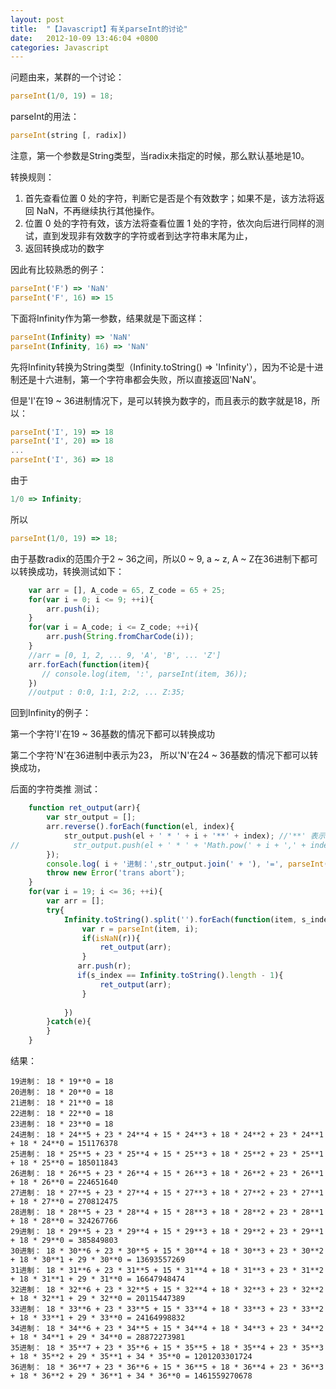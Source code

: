 ```yaml
---
layout: post
title:  "【Javascript】有关parseInt的讨论"
date:   2012-10-09 13:46:04 +0800
categories: Javascript
---
```


问题由来，某群的一个讨论：

```javascript
parseInt(1/0, 19) = 18;
```

parseInt的用法：

```javascript
parseInt(string [, radix])
```
注意，第一个参数是String类型，当radix未指定的时候，那么默认基地是10。

转换规则：

1. 首先查看位置 0 处的字符，判断它是否是个有效数字；如果不是，该方法将返回 NaN，不再继续执行其他操作。
2. 位置 0 处的字符有效，该方法将查看位置 1 处的字符，依次向后进行同样的测试，直到发现非有效数字的字符或者到达字符串末尾为止，
3. 返回转换成功的数字

因此有比较熟悉的例子：

```javascript
parseInt('F') => 'NaN'
parseInt('F', 16) => 15
```

下面将Infinity作为第一参数，结果就是下面这样：

```javascript
parseInt(Infinity) => 'NaN'
parseInt(Infinity, 16) => 'NaN'
```

先将Infinity转换为String类型（Infinity.toString() => 'Infinity'），因为不论是十进制还是十六进制，第一个字符串都会失败，所以直接返回'NaN'。

但是'I'在19 ~ 36进制情况下，是可以转换为数字的，而且表示的数字就是18，所以：

```javascript
parseInt('I', 19) => 18
parseInt('I', 20) => 18
...
parseInt('I', 36) => 18
```

由于

```javascript
1/0 => Infinity;
```

所以

```javascript
parseInt(1/0, 19) => 18;
```

由于基数radix的范围介于2 ~ 36之间，所以0 ~ 9, a ~ z, A ~ Z在36进制下都可以转换成功，转换测试如下：

```javascript
    var arr = [], A_code = 65, Z_code = 65 + 25;
    for(var i = 0; i <= 9; ++i){
        arr.push(i);
    }
    for(var i = A_code; i <= Z_code; ++i){
        arr.push(String.fromCharCode(i));
    }
    //arr = [0, 1, 2, ... 9, 'A', 'B', ... 'Z']
    arr.forEach(function(item){
       // console.log(item, ':', parseInt(item, 36));
    })
    //output : 0:0, 1:1, 2:2, ... Z:35;
```

回到Infinity的例子：

第一个字符'I'在19 ~ 36基数的情况下都可以转换成功

第二个字符'N'在36进制中表示为23， 所以'N'在24 ~ 36基数的情况下都可以转换成功，

后面的字符类推
测试：

```javascript
    function ret_output(arr){
        var str_output = [];
        arr.reverse().forEach(function(el, index){
            str_output.push(el + ' * ' + i + '**' + index); //'**' 表示阶乘
//            str_output.push(el + ' * ' + 'Math.pow(' + i + ',' + index + ')');
        });
        console.log( i + '进制：',str_output.join(' + '), '=', parseInt(Infinity, i));
        throw new Error('trans abort');
    }
    for(var i = 19; i <= 36; ++i){
        var arr = [];
        try{
            Infinity.toString().split('').forEach(function(item, s_index){
                var r = parseInt(item, i);
                if(isNaN(r)){
                    ret_output(arr);
                }
               arr.push(r);
　　　　　　　　　if(s_index == Infinity.toString().length - 1){
                    ret_output(arr);
                }
                
            })
        }catch(e){
        }
    }
```

结果：

    19进制： 18 * 19**0 = 18 
    20进制： 18 * 20**0 = 18 
    21进制： 18 * 21**0 = 18 
    22进制： 18 * 22**0 = 18 
    23进制： 18 * 23**0 = 18 
    24进制： 18 * 24**5 + 23 * 24**4 + 15 * 24**3 + 18 * 24**2 + 23 * 24**1 + 18 * 24**0 = 151176378 
    25进制： 18 * 25**5 + 23 * 25**4 + 15 * 25**3 + 18 * 25**2 + 23 * 25**1 + 18 * 25**0 = 185011843 
    26进制： 18 * 26**5 + 23 * 26**4 + 15 * 26**3 + 18 * 26**2 + 23 * 26**1 + 18 * 26**0 = 224651640 
    27进制： 18 * 27**5 + 23 * 27**4 + 15 * 27**3 + 18 * 27**2 + 23 * 27**1 + 18 * 27**0 = 270812475 
    28进制： 18 * 28**5 + 23 * 28**4 + 15 * 28**3 + 18 * 28**2 + 23 * 28**1 + 18 * 28**0 = 324267766 
    29进制： 18 * 29**5 + 23 * 29**4 + 15 * 29**3 + 18 * 29**2 + 23 * 29**1 + 18 * 29**0 = 385849803 
    30进制： 18 * 30**6 + 23 * 30**5 + 15 * 30**4 + 18 * 30**3 + 23 * 30**2 + 18 * 30**1 + 29 * 30**0 = 13693557269 
    31进制： 18 * 31**6 + 23 * 31**5 + 15 * 31**4 + 18 * 31**3 + 23 * 31**2 + 18 * 31**1 + 29 * 31**0 = 16647948474 
    32进制： 18 * 32**6 + 23 * 32**5 + 15 * 32**4 + 18 * 32**3 + 23 * 32**2 + 18 * 32**1 + 29 * 32**0 = 20115447389 
    33进制： 18 * 33**6 + 23 * 33**5 + 15 * 33**4 + 18 * 33**3 + 23 * 33**2 + 18 * 33**1 + 29 * 33**0 = 24164998832 
    34进制： 18 * 34**6 + 23 * 34**5 + 15 * 34**4 + 18 * 34**3 + 23 * 34**2 + 18 * 34**1 + 29 * 34**0 = 28872273981 
    35进制： 18 * 35**7 + 23 * 35**6 + 15 * 35**5 + 18 * 35**4 + 23 * 35**3 + 18 * 35**2 + 29 * 35**1 + 34 * 35**0 = 1201203301724 
    36进制： 18 * 36**7 + 23 * 36**6 + 15 * 36**5 + 18 * 36**4 + 23 * 36**3 + 18 * 36**2 + 29 * 36**1 + 34 * 36**0 = 1461559270678
